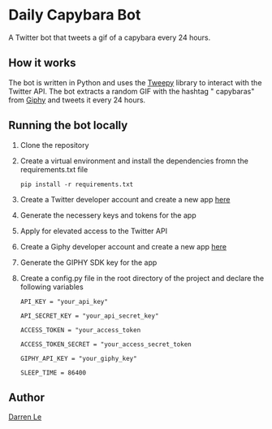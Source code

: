 # Daily Capybara Bot

A Twitter bot that tweets a gif of a capybara every 24 hours.

## How it works

The bot is written in Python and uses the [Tweepy](https://www.tweepy.org/) library to interact with the Twitter API. The bot extracts a random GIF with the hashtag "
capybaras" from [Giphy](https://giphy.com/) and tweets it every 24 hours.

## Running the bot locally

1. Clone the repository
2. Create a virtual environment and install the dependencies fromn the requirements.txt file

      ```pip install -r requirements.txt```

3. Create a Twitter developer account and create a new app [here](https://developer.twitter.com/)
4. Generate the necessery keys and tokens for the app
5. Apply for elevated access to the Twitter API
6. Create a Giphy developer account and create a new app [here](https://developers.giphy.com/)
7. Generate the GIPHY SDK key for the app
8. Create a config.py file in the root directory of the project and declare the following variables

      ```API_KEY = "your_api_key"```

      ```API_SECRET_KEY = "your_api_secret_key"```

      ```ACCESS_TOKEN = "your_access_token```

      ```ACCESS_TOKEN_SECRET = "your_access_secret_token```

      ```GIPHY_API_KEY = "your_giphy_key"```

      ```SLEEP_TIME = 86400```

## Author

[Darren Le](https://github.com/DarrenLe20)
